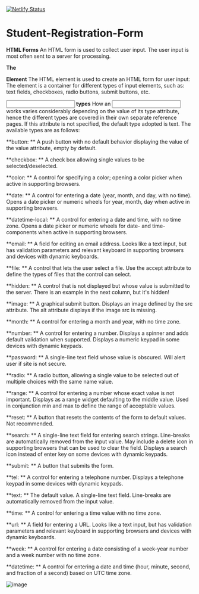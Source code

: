  [![Netlify Status](https://api.netlify.com/api/v1/badges/168507ed-6e7d-40a4-bb68-f9d12ad4df4b/deploy-status)](https://app.netlify.com/sites/srf/deploys)

# Student-Registration-Form
**HTML Forms**
An HTML form is used to collect user input. The user input is most often sent to a server for processing.

**The <form> Element**
The HTML <form> element is used to create an HTML form for user input:
The <form> element is a container for different types of input elements, such as: text fields, checkboxes, radio buttons, submit buttons, etc.
  
**<input> types**
How an <input> works varies considerably depending on the value of its type attribute, hence the different types are covered in their own separate reference pages. If this attribute is not specified, the default type adopted is text.
The available types are as follows:

**button: **
A push button with no default behavior displaying the value of the value attribute, empty by default.

**checkbox: **
A check box allowing single values to be selected/deselected.
  
**color: **
A control for specifying a color; opening a color picker when active in supporting browsers.
  
**date: **
A control for entering a date (year, month, and day, with no time). Opens a date picker or numeric wheels for year, month, day when active in supporting browsers.
  
**datetime-local: **
A control for entering a date and time, with no time zone. Opens a date picker or numeric wheels for date- and time-components when active in supporting browsers.	
  
**email: **
A field for editing an email address. Looks like a text input, but has validation parameters and relevant keyboard in supporting browsers and devices with dynamic keyboards.	
  
**file: **
A control that lets the user select a file. Use the accept attribute to define the types of files that the control can select.	
  
**hidden: **
A control that is not displayed but whose value is submitted to the server. There is an example in the next column, but it's hidden!
  
**image: **
A graphical submit button. Displays an image defined by the src attribute. The alt attribute displays if the image src is missing.
  
**month: **
A control for entering a month and year, with no time zone.	
  
**number: **
A control for entering a number. Displays a spinner and adds default validation when supported. Displays a numeric keypad in some devices with dynamic keypads.	
  
**password: **
A single-line text field whose value is obscured. Will alert user if site is not secure.	
  
**radio: **
A radio button, allowing a single value to be selected out of multiple choices with the same name value.	
  
**range: **
A control for entering a number whose exact value is not important. Displays as a range widget defaulting to the middle value. Used in conjunction min and max to define the range of acceptable values.	
  
**reset: **
A button that resets the contents of the form to default values. Not recommended.	
  
**search: **
A single-line text field for entering search strings. Line-breaks are automatically removed from the input value. May include a delete icon in supporting browsers that can be used to clear the field. Displays a search icon instead of enter key on some devices with dynamic keypads.	
  
**submit: **
A button that submits the form.	
  
**tel: **
A control for entering a telephone number. Displays a telephone keypad in some devices with dynamic keypads.
  
**text: **
The default value. A single-line text field. Line-breaks are automatically removed from the input value.	
  
**time: **
A control for entering a time value with no time zone.	
  
**url: **
A field for entering a URL. Looks like a text input, but has validation parameters and relevant keyboard in supporting browsers and devices with dynamic keyboards.	
  
**week: **
A control for entering a date consisting of a week-year number and a week number with no time zone.	
  
**datetime: **
A control for entering a date and time (hour, minute, second, and fraction of a second) based on UTC time zone.	

![image](https://user-images.githubusercontent.com/60316890/177035169-aabf1e04-d430-47e0-973b-63cdd04aa272.png)

  
  
  
  
 

